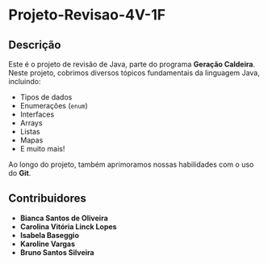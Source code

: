 # Projeto-Revisao-4V-1F
## Descrição
Este é o projeto de revisão de Java, parte do programa **Geração Caldeira**. Neste projeto, cobrimos diversos tópicos fundamentais da linguagem Java, incluindo:

- Tipos de dados
- Enumerações (`enum`)
- Interfaces
- Arrays
- Listas
- Mapas
- E muito mais!

Ao longo do projeto, também aprimoramos nossas habilidades com o uso do **Git**.

## Contribuidores
- **Bianca Santos de Oliveira**
- **Carolina Vitória Linck Lopes**
- **Isabela Baseggio**
- **Karoline Vargas**
- **Bruno Santos Silveira**
